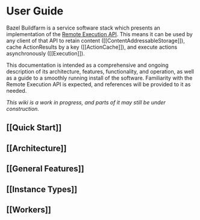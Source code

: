 # User Guide

Bazel Buildfarm is a service software stack which presents an implementation of the [Remote Execution API](https://github.com/bazelbuild/remote-apis). This means it can be used by any client of that API to retain content ([[ContentAddressableStorage]]), cache ActionResults by a key ([[ActionCache]]), and execute actions asynchronously ([[Execution]]).

This documentation is intended as a comprehensive and ongoing description of its architecture, features, functionality, and operation, as well as a guide to a smoothly running install of the software. Familiarity with the Remote Execution API is expected, and references will be provided to it as needed.

_This wiki is a work in progress, and parts of it may still be under construction._

## [[Quick Start]]
## [[Architecture]]
## [[General Features]]
## [[Instance Types]]
## [[Workers]]